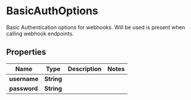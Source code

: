 

# BasicAuthOptions

Basic Authentication options for webhooks. Will be used is present when calling webhook endpoints.
## Properties

Name | Type | Description | Notes
------------ | ------------- | ------------- | -------------
**username** | **String** |  | 
**password** | **String** |  | 




